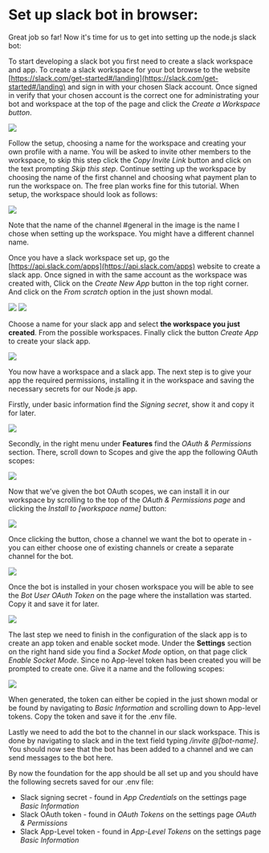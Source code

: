 # Set up slack bot in browser:

Great job so far! Now it's time for us to get into setting up the node.js slack bot:

To start developing a slack bot you first need to create a slack workspace and app. To create a slack workspace for your bot browse to the website [https://slack.com/get-started#/landing](https://slack.com/get-started#/landing) and sign in with your chosen Slack account. Once signed in verify that your chosen account is the correct one for administrating your bot and workspace at the top of the page and click the *Create a Workspace button*.

<img src="../assets/slack_4.1.png">

Follow the setup, choosing a name for the workspace and creating your own profile with a name. You will be asked to invite other members to the workspace, to skip this step click the *Copy Invite Link* button and click on the text prompting *Skip this step*. Continue setting up the workspace by choosing the name of the first channel and choosing what payment plan to run the workspace on. The free plan works fine for this tutorial. When setup, the workspace should look as follows:

<img src="../assets/slack_4.2.png">

Note that the name of the channel #general in the image is the name I chose when setting up the workspace. You might have a different channel name. 

Once you have a slack workspace set up, go the [https://api.slack.com/apps](https://api.slack.com/apps) website to create a slack app. Once signed in with the same account as the workspace was created with, Click on the *Create New App* button in the top right corner. And click on the *From scratch* option in the just shown modal.  

<img src="../assets/slack_4.3.png">
<img src="../assets/slack_4.4.png">

Choose a name for your slack app and select **the workspace you just created**. From the possible workspaces. Finally click the button *Create App* to create your slack app.

<img src="../assets/slack_4.5.png">

You now have a workspace and a slack app. The next step is to give your app the required permissions, installing it in the workspace and saving the necessary secrets for our Node.js app.

Firstly, under basic information find the *Signing secret*, show it and copy it for later.

<img src="../assets/slack_4.6.png">

Secondly, in the right menu under **Features** find the *OAuth & Permissions* section. There, scroll down to Scopes and give the app the following OAuth scopes:

<img src="../assets/slack_4.7.png">

Now that we’ve given the bot OAuth scopes, we can install it in our workspace by scrolling to the top of the *OAuth & Permissions page* and clicking the *Install to [workspace name]* button:

<img src="../assets/slack_4.8.png">

Once clicking the button, chose a channel we want the bot to operate in - you can either choose one of existing channels or create a separate channel for the bot. 

<img src="../assets/slack_4.9.png">

Once the bot is installed in your chosen workspace you will be able to see the *Bot User OAuth Token* on the page where the installation was started. Copy it and save it for later. 

<img src="../assets/slack_4.10.png">

The last step we need to finish in the configuration of the slack app is to create an app token and enable socket mode. Under the **Settings** section on the right hand side you find a *Socket Mode* option, on that page click *Enable Socket Mode*. Since no App-level token has been created you will be prompted to create one. Give it a name and the following scopes:

<img src="../assets/slack_4.11.png">

When generated, the token can either be copied in the just shown modal or be found by navigating to *Basic Information* and scrolling down to App-level tokens. Copy the token and save it for the .env file.

Lastly we need to add the bot to the channel in our slack workspace. This is done by navigating to slack and in the text field typing */invite @[bot-name]*. You should now see that the bot has been added to a channel and we can send messages to the bot here.

By now the foundation for the app should be all set up and you should have the following secrets saved for our .env file:
- Slack signing secret - found in *App Credentials* on the settings page *Basic Information*
- Slack OAuth token - found in *OAuth Tokens* on the settings page *OAuth & Permissions*
- Slack App-Level token - found in *App-Level Tokens* on the settings page *Basic Information*
